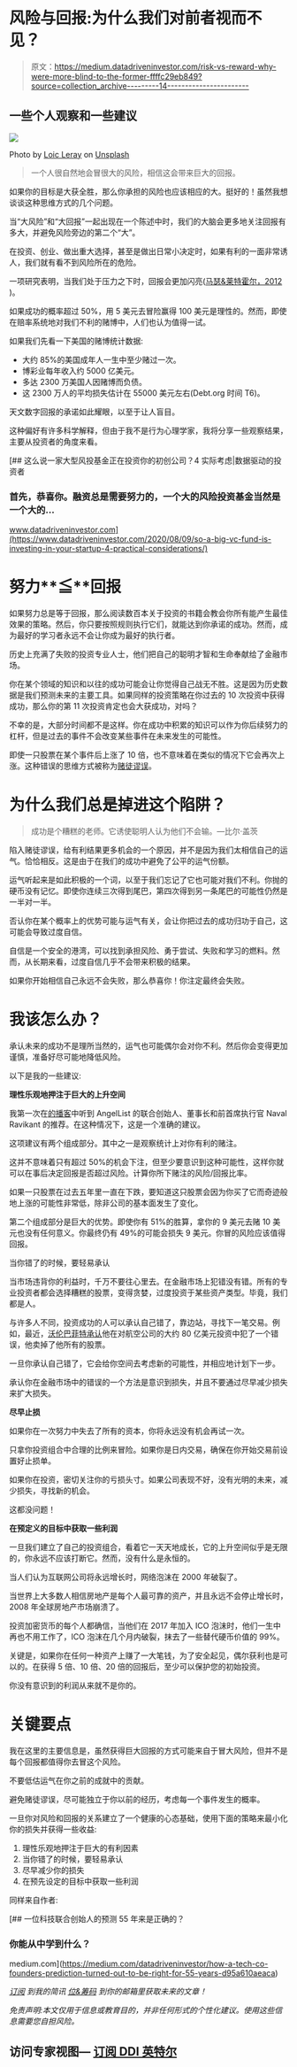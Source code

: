 # 风险与回报:为什么我们对前者视而不见？

> 原文：<https://medium.datadriveninvestor.com/risk-vs-reward-why-were-more-blind-to-the-former-ffffc29eb849?source=collection_archive---------14----------------------->

## 一些个人观察和一些建议

![](img/7c4ecfcc5a7cb6c3dc7ab8059fc2d163.png)

Photo by [Loic Leray](https://unsplash.com/@loicleray?utm_source=medium&utm_medium=referral) on [Unsplash](https://unsplash.com?utm_source=medium&utm_medium=referral)

> 一个人很自然地会冒很大的风险，相信这会带来巨大的回报。

如果你的目标是大获全胜，那么你承担的风险也应该相应的大。挺好的！虽然我想谈谈这种思维方式的几个问题。

当“大风险”和“大回报”一起出现在一个陈述中时，我们的大脑会更多地关注回报有多大，并避免风险旁边的第二个“大”。

在投资、创业、做出重大选择，甚至是做出日常小决定时，如果有利的一面非常诱人，我们就有看不到风险所在的危险。

一项研究表明，当我们处于压力之下时，回报会更加闪亮([马瑟&莱特霍尔，2012](https://www.ncbi.nlm.nih.gov/pmc/articles/PMC3312579/) )。

如果成功的概率超过 50%，用 5 美元去冒险赢得 100 美元是理性的。然而，即使在赔率系统地对我们不利的赌博中，人们也认为值得一试。

如果我们先看一下美国的赌博统计数据:

*   大约 85%的美国成年人一生中至少赌过一次。
*   博彩业每年收入约 5000 亿美元。
*   多达 2300 万美国人因赌博而负债。
*   这 2300 万人的平均损失估计在 55000 美元左右(Debt.org 时间 T6)。

天文数字回报的承诺如此耀眼，以至于让人盲目。

这种偏好有许多科学解释，但由于我不是行为心理学家，我将分享一些观察结果，主要从投资者的角度来看。

[](https://www.datadriveninvestor.com/2020/08/09/so-a-big-vc-fund-is-investing-in-your-startup-4-practical-considerations/) [## 这么说一家大型风投基金正在投资你的初创公司？4 实际考虑|数据驱动的投资者

### 首先，恭喜你。融资总是需要努力的，一个大的风险投资基金当然是一个大的…

www.datadriveninvestor.com](https://www.datadriveninvestor.com/2020/08/09/so-a-big-vc-fund-is-investing-in-your-startup-4-practical-considerations/) 

# 努力**≦**回报

如果努力总是等于回报，那么阅读数百本关于投资的书籍会教会你所有能产生最佳效果的策略。然后，你只要按照规则执行它们，就能达到你承诺的成功。然而，成为最好的学习者永远不会让你成为最好的执行者。

历史上充满了失败的投资专业人士，他们把自己的聪明才智和生命奉献给了金融市场。

你在某个领域的知识和以往的成功可能会让你觉得自己战无不胜。这是因为历史数据是我们预测未来的主要工具。如果同样的投资策略在你过去的 10 次投资中获得成功，那么你的第 11 次投资肯定也会大获成功，对吗？

不幸的是，大部分时间都不是这样。你在成功中积累的知识可以作为你后续努力的杠杆，但是过去的事件不会改变某些事件在未来发生的可能性。

即使一只股票在某个事件后上涨了 10 倍，也不意味着在类似的情况下它会再次上涨。这种错误的思维方式被称为[赌徒谬误](https://www.investopedia.com/terms/g/gamblersfallacy.asp)。

# 为什么我们总是掉进这个陷阱？

> 成功是个糟糕的老师。它诱使聪明人认为他们不会输。—比尔·盖茨

陷入赌徒谬误，给有利结果更多机会的一个原因，并不是因为我们太相信自己的运气。恰恰相反。这是由于在我们的成功中避免了公平的运气份额。

运气听起来是如此积极的一个词，以至于我们忘记了它也可能对我们不利。你抛的硬币没有记忆。即使你连续三次得到尾巴，第四次得到另一条尾巴的可能性仍然是一半对一半。

否认你在某个概率上的优势可能与运气有关，会让你把过去的成功归功于自己，这可能会导致过度自信。

自信是一个安全的港湾，可以找到承担风险、勇于尝试、失败和学习的燃料。然而，从长期来看，过度自信几乎不会带来积极的结果。

如果你开始相信自己永远不会失败，那么恭喜你！你注定最终会失败。

# 我该怎么办？

承认未来的成功不是理所当然的，运气也可能偶尔会对你不利。然后你会变得更加谨慎，准备好尽可能地降低风险。

以下是我的一些建议:

**理性乐观地押注于巨大的上升空间**

我第一次在[的播客](https://nav.al/rational-optimists)中听到 AngelList 的联合创始人、董事长和前首席执行官 Naval Ravikant 的推荐。在这种情况下，这是一个准确的建议。

这项建议有两个组成部分。其中之一是观察统计上对你有利的赌注。

这并不意味着只有超过 50%的机会下注，但至少要意识到这种可能性，这样你就可以在事后决定回报是否超过风险。计算你所下赌注的风险/回报比率。

如果一只股票在过去五年里一直在下跌，要知道这只股票会因为你买了它而奇迹般地上涨的可能性非常低，除非公司的基本面发生了变化。

第二个组成部分是巨大的优势。即使你有 51%的胜算，拿你的 9 美元去赌 10 美元也没有任何意义。你最终仍有 49%的可能会损失 9 美元。你冒的风险应该值得回报。

当你错了的时候，要轻易承认

当市场违背你的利益时，千万不要往心里去。在金融市场上犯错没有错。所有的专业投资者都会选择糟糕的股票，变得贪婪，过度投资于某些资产类型。毕竟，我们都是人。

与许多人不同，投资成功的人可以承认自己错了，靠边站，寻找下一笔交易。例如，最近，[沃伦巴菲特承认](https://www.forbes.com/sites/sergeiklebnikov/2020/05/02/warren-buffett-sells-airline-stocks-amid-coronavirus-i-made-a-mistake/?sh=dc9dd865c748)他在对航空公司的大约 80 亿美元投资中犯了一个错误，他卖掉了他所有的股票。

一旦你承认自己错了，它会给你空间去考虑新的可能性，并相应地计划下一步。

承认你在金融市场中的错误的一个方法是意识到损失，并且不要通过尽早减少损失来扩大损失。

**尽早止损**

如果你在一次努力中失去了所有的资本，你将永远没有机会再试一次。

只拿你投资组合中合理的比例来冒险。如果你是日内交易，确保在你开始交易前设置好止损单。

如果你在投资，密切关注你的亏损头寸。如果公司表现不好，没有光明的未来，减少损失，寻找新的机会。

这都没问题！

**在预定义的目标中获取一些利润**

一旦我们建立了自己的投资组合，看着它一天天地成长，它的上升空间似乎是无限的，你永远不应该打断它。然而，没有什么是永恒的。

当人们认为互联网公司将永远增长时，网络泡沫在 2000 年破裂了。

当世界上大多数人相信房地产是每个人最可靠的资产，并且永远不会停止增长时，2008 年全球房地产市场崩溃了。

投资加密货币的每个人都确信，当他们在 2017 年加入 ICO 泡沫时，他们一生中再也不用工作了，ICO 泡沫在几个月内破裂，抹去了一些替代硬币价值的 99%。

关键是，如果你在任何一种资产上赚了一大笔钱，为了安全起见，偶尔获利也是可以的。在获得 5 倍、10 倍、20 倍的回报后，至少可以保护您的初始投资。

你没有意识到的利润从来就不是你的。

# 关键要点

我在这里的主要信息是，虽然获得巨大回报的方式可能来自于冒大风险，但并不是每个回报都值得你去冒这个风险。

不要低估运气在你之前的成就中的贡献。

避免赌徒谬误，尽可能独立于你以前的经历，考虑每一个事件发生的概率。

一旦你对风险和回报的关系建立了一个健康的心态基础，使用下面的策略来最小化你的损失并获得一些收益:

1.  理性乐观地押注于巨大的有利因素
2.  当你错了的时候，要轻易承认
3.  尽早减少你的损失
4.  在预先设定的目标中获取一些利润

同样来自作者:

[](https://medium.com/datadriveninvestor/how-a-tech-co-founders-prediction-turned-out-to-be-right-for-55-years-d95a610aeaca) [## 一位科技联合创始人的预测 55 年来是正确的？

### 你能从中学到什么？

medium.com](https://medium.com/datadriveninvestor/how-a-tech-co-founders-prediction-turned-out-to-be-right-for-55-years-d95a610aeaca) 

[*订阅*](https://furkansaatcioglu.com/bitsandchips/) *到我的简讯* [*位&筹码*](https://furkansaatcioglu.com/bitsandchips/) *到你的邮箱里获取未来的文章！*

*免责声明:本文仅用于信息或教育目的，并非任何形式的个性化建议。使用这些信息需要您自担风险。*

## 访问专家视图— [订阅 DDI 英特尔](https://datadriveninvestor.com/ddi-intel)